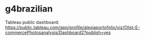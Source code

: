 # g4brazilian


Tableau public dashboard: https://public.tableau.com/app/profile/alexiaportofolio/viz/Olist-E-commercePhotosanalysis/Dashboard2?publish=yes
